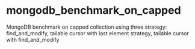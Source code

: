# mongodb_benchmark_on_capped
MongoDB benchmark on capped collection using three strategy: find_and_modify, tailable cursor with last element strategy, tailable cursor with find_and_modify
